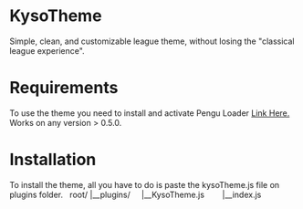# KysoTheme
Simple, clean, and customizable league theme, without losing the "classical league experience".

# Requirements
To use the theme you need to install and activate Pengu Loader 
<a href="https://github.com/PenguLoader/PenguLoader">Link Here.</a>
Works on any version > 0.5.0.

# Installation
To install the theme, all you have to do is paste the kysoTheme.js file on plugins folder.
&nbsp;
root/
|__plugins/
&nbsp;&nbsp;&nbsp;&nbsp;|__KysoTheme.js
&nbsp;&nbsp;&nbsp;&nbsp;&nbsp;&nbsp;&nbsp;|__index.js  
